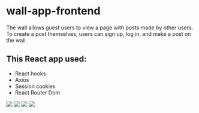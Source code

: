 # wall-app-frontend
The wall allows guest users to view a page with posts made by other users. To create a post themselves, users can sign up, log in, and make a post on the wall.

## This React app used: 
- React hooks
- Axios
- Session cookies
- React Router Dom

<img src="homePage_guest.png"/>

<img src="signUp.png"/>

<img src="loginPage.png"/>

<img src="homePage_LoggedIn.png"/>



